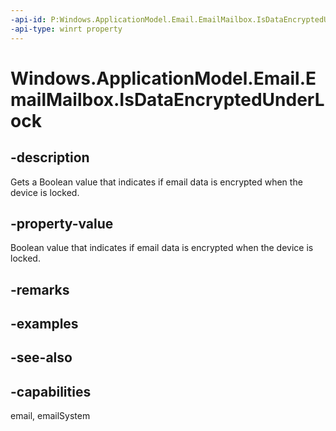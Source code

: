 ```yaml
---
-api-id: P:Windows.ApplicationModel.Email.EmailMailbox.IsDataEncryptedUnderLock
-api-type: winrt property
---
```


<!-- Property syntax
public bool IsDataEncryptedUnderLock { get; }
-->

# Windows.ApplicationModel.Email.EmailMailbox.IsDataEncryptedUnderLock

## -description
Gets a Boolean value that indicates if email data is encrypted when the device is locked.

## -property-value
Boolean value that indicates if email data is encrypted when the device is locked.

## -remarks

## -examples

## -see-also

## -capabilities
email, emailSystem
